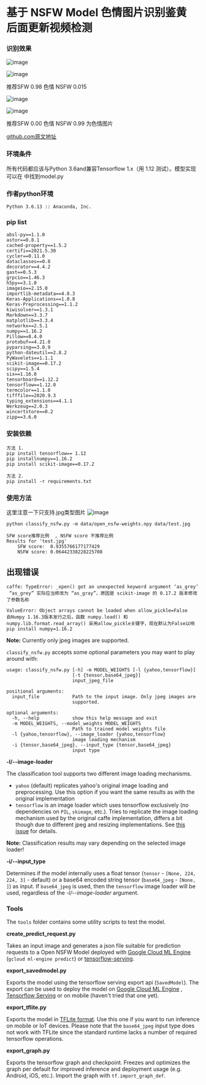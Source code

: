 # 基于 NSFW Model 色情图片识别鉴黄 后面更新视频检测

### 识别效果

![image](temp/4.png)

![image](temp/1.png)

推荐SFW 0.98 色情 NSFW 0.015

![image](temp/2.png)

![image](temp/3.png)

推荐SFW 0.00 色情 NSFW 0.99 为色情图片

[github.com原文地址 ](https://github.com/mdietrichstein/tensorflow-open_nsfw)

### 环境条件

所有代码都应该与Python 3.6and兼容Tensorflow 1.x（用 1.12 测试）。模型实现可以在 中找到model.py

### 作者python环境

```
Python 3.6.13 :: Anaconda, Inc.
```

### pip list

```
absl-py==1.1.0
astor==0.8.1
cached-property==1.5.2
certifi==2021.5.30
cycler==0.11.0
dataclasses==0.8
decorator==4.4.2
gast==0.5.3
grpcio==1.46.3
h5py==3.1.0
imageio==2.15.0
importlib-metadata==4.8.3
Keras-Applications==1.0.8
Keras-Preprocessing==1.1.2
kiwisolver==1.3.1
Markdown==3.3.7
matplotlib==3.3.4
networkx==2.5.1
numpy==1.16.2
Pillow==8.4.0
protobuf==4.21.0
pyparsing==3.0.9
python-dateutil==2.8.2
PyWavelets==1.1.1
scikit-image==0.17.2
scipy==1.5.4
six==1.16.0
tensorboard==1.12.2
tensorflow==1.12.0
termcolor==1.1.0
tifffile==2020.9.3
typing_extensions==4.1.1
Werkzeug==2.0.3
wincertstore==0.2
zipp==3.6.0

```

### 安装依赖

```
方法 1.
pip install tensorflow== 1.12
pip installnumpy==1.16.2
pip install scikit-image==0.17.2

方法 2.
pip install -r requirements.txt
```

### 使用方法

这里注意一下只支持.jpg类型图片
![image](data/test.jpg)

```
python classify_nsfw.py -m data/open_nsfw-weights.npy data/test.jpg	
```

```
SFW score推荐比例  , NSFW score 不推荐比例
Results for 'test.jpg'
	SFW score:	0.9355766177177429 
	NSFW score:	0.06442338228225708 
```

## 出现错误

```
caffe: TypeError: _open() got an unexpected keyword argument ‘as_grey‘
 “as_grey” 实际应当修改为 “as_gray”，原因是 scikit-image 的 0.17.2 版本修改了参数名称

ValueError: Object arrays cannot be loaded when allow_pickle=False
自Numpy 1.16.3版本发行之后，函数 numpy.load() 和 numpy.lib.format.read_array() 采用allow_pickle关键字，现在默认为False以响
pip install numpy=1.16.2
```

__Note:__ Currently only jpeg images are supported.

`classify_nsfw.py` accepts some optional parameters you may want to play around with:

```
usage: classify_nsfw.py [-h] -m MODEL_WEIGHTS [-l {yahoo,tensorflow}]
                        [-t {tensor,base64_jpeg}]
                        input_jpeg_file

positional arguments:
  input_file            Path to the input image. Only jpeg images are
                        supported.

optional arguments:
  -h, --help            show this help message and exit
  -m MODEL_WEIGHTS, --model_weights MODEL_WEIGHTS
                        Path to trained model weights file
  -l {yahoo,tensorflow}, --image_loader {yahoo,tensorflow}
                        image loading mechanism
  -i {tensor,base64_jpeg}, --input_type {tensor,base64_jpeg}
                        input type
```

__-l/--image-loader__

The classification tool supports two different image loading mechanisms.

* `yahoo` (default) replicates yahoo's original image loading and preprocessing. Use this option if you want the same
  results as with the original implementation
* `tensorflow` is an image loader which uses tensorflow exclusively (no dependencies on `PIL`, `skimage`, etc.). Tries
  to replicate the image loading mechanism used by the original caffe implementation, differs a bit though due to
  different jpeg and resizing implementations.
  See [this issue](https://github.com/mdietrichstein/tensorflow-open_nsfw/issues/2#issuecomment-346125345) for details.

__Note:__ Classification results may vary depending on the selected image loader!

__-i/--input_type__

Determines if the model internally uses a float tensor (`tensor` - `[None, 224, 224, 3]` - default) or a base64 encoded
string tensor (`base64_jpeg` - `[None, ]`) as input. If `base64_jpeg` is used, then the `tensorflow` image loader will
be used, regardless of the _-l/--image-loader_ argument.

### Tools

The `tools` folder contains some utility scripts to test the model.

__create_predict_request.py__

Takes an input image and generates a json file suitable for prediction requests to a Open NSFW Model deployed
with [Google Cloud ML Engine](https://cloud.google.com/ml-engine/docs/concepts/prediction-overview) (`gcloud ml-engine predict`)
or [tensorflow-serving](https://www.tensorflow.org/serving/).

__export_savedmodel.py__

Exports the model using the tensorflow serving export api (`SavedModel`). The export can be used to deploy the model
on [Google Cloud ML Engine](https://cloud.google.com/ml-engine/docs/concepts/prediction-overview)
, [Tensorflow Serving]() or on mobile (haven't tried that one yet).

__export_tflite.py__

Exports the model in [TFLite format](https://www.tensorflow.org/lite/). Use this one if you want to run inference on
mobile or IoT devices. Please note that the `base64_jpeg` input type does not work with TFLite since the standard
runtime lacks a number of required tensorflow operations.

__export_graph.py__

Exports the tensorflow graph and checkpoint. Freezes and optimizes the graph per default for improved inference and
deployment usage (e.g. Android, iOS, etc.). Import the graph with `tf.import_graph_def`.